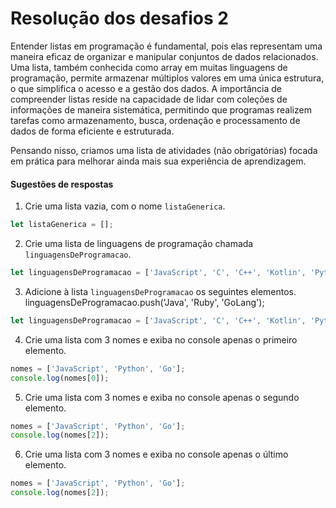 # Resolução dos desafios 2

Entender listas em programação é fundamental, pois elas representam uma maneira eficaz de organizar e manipular conjuntos de dados relacionados. Uma lista, também conhecida como array em muitas linguagens de programação, permite armazenar múltiplos valores em uma única estrutura, o que simplifica o acesso e a gestão dos dados. A importância de compreender listas reside na capacidade de lidar com coleções de informações de maneira sistemática, permitindo que programas realizem tarefas como armazenamento, busca, ordenação e processamento de dados de forma eficiente e estruturada.

Pensando nisso, criamos uma lista de atividades (não obrigatórias) focada em prática para melhorar ainda mais sua experiência de aprendizagem.
[]()

#### Sugestões de respostas

1) Crie uma lista vazia, com o nome `listaGenerica`.
```js
let listaGenerica = [];
```

2) Crie uma lista de linguagens de programação chamada `linguagensDeProgramacao`.

```js
let linguagensDeProgramacao = ['JavaScript', 'C', 'C++', 'Kotlin', 'Python'];
```

3) Adicione à lista `linguagensDeProgramacao` os seguintes elementos.
linguagensDeProgramacao.push('Java', 'Ruby', 'GoLang');
```js
let linguagensDeProgramacao = ['JavaScript', 'C', 'C++', 'Kotlin', 'Python'];
```

4) Crie uma lista com 3 nomes e exiba no console apenas o primeiro elemento.

```js
nomes = ['JavaScript', 'Python', 'Go'];
console.log(nomes[0]);
```

5) Crie uma lista com 3 nomes e exiba no console apenas o segundo elemento.

```js
nomes = ['JavaScript', 'Python', 'Go'];
console.log(nomes[2]);
```

6) Crie uma lista com 3 nomes e exiba no console apenas o último elemento.

```js
nomes = ['JavaScript', 'Python', 'Go'];
console.log(nomes[2]);
```
